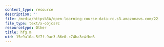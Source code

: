 ```yaml
---
content_type: resource
description: ''
file: /media/https%3A/open-learning-course-data-rc.s3.amazonaws.com/22-312-engineering-of-nuclear-reactors-fall-2015/15e9a10a5f7f9ac386e0c74ba3e4fbd6_hfg.m
file_type: text/x-objcsrc
resourcetype: Other
title: hfg.m
uid: 15e9a10a-5f7f-9ac3-86e0-c74ba3e4fbd6
---
```

